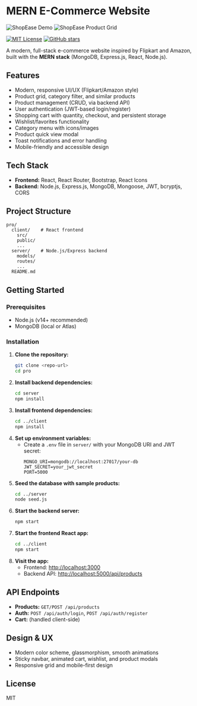 # MERN E-Commerce Website

![ShopEase Demo](client/public/demo1.png)
![ShopEase Product Grid](client/public/demo2.png)

[![MIT License](https://img.shields.io/badge/license-MIT-green.svg)](LICENSE)
[![GitHub stars](https://img.shields.io/github/stars/Sharath8i/E-Commerce?style=social)](https://github.com/Sharath8i/E-Commerce/stargazers)

A modern, full-stack e-commerce website inspired by Flipkart and Amazon, built with the **MERN stack** (MongoDB, Express.js, React, Node.js).

## Features
- Modern, responsive UI/UX (Flipkart/Amazon style)
- Product grid, category filter, and similar products
- Product management (CRUD, via backend API)
- User authentication (JWT-based login/register)
- Shopping cart with quantity, checkout, and persistent storage
- Wishlist/favorites functionality
- Category menu with icons/images
- Product quick view modal
- Toast notifications and error handling
- Mobile-friendly and accessible design

## Tech Stack
- **Frontend:** React, React Router, Bootstrap, React Icons
- **Backend:** Node.js, Express.js, MongoDB, Mongoose, JWT, bcryptjs, CORS

## Project Structure
```
pro/
  client/    # React frontend
    src/
    public/
    ...
  server/    # Node.js/Express backend
    models/
    routes/
    ...
  README.md
```

## Getting Started

### Prerequisites
- Node.js (v14+ recommended)
- MongoDB (local or Atlas)

### Installation
1. **Clone the repository:**
   ```bash
   git clone <repo-url>
   cd pro
   ```
2. **Install backend dependencies:**
   ```bash
   cd server
   npm install
   ```
3. **Install frontend dependencies:**
   ```bash
   cd ../client
   npm install
   ```
4. **Set up environment variables:**
   - Create a `.env` file in `server/` with your MongoDB URI and JWT secret:
     ```env
     MONGO_URI=mongodb://localhost:27017/your-db
     JWT_SECRET=your_jwt_secret
     PORT=5000
     ```
5. **Seed the database with sample products:**
   ```bash
   cd ../server
   node seed.js
   ```
6. **Start the backend server:**
   ```bash
   npm start
   ```
7. **Start the frontend React app:**
   ```bash
   cd ../client
   npm start
   ```
8. **Visit the app:**
   - Frontend: [http://localhost:3000](http://localhost:3000)
   - Backend API: [http://localhost:5000/api/products](http://localhost:5000/api/products)

## API Endpoints
- **Products:** `GET/POST /api/products`
- **Auth:** `POST /api/auth/login`, `POST /api/auth/register`
- **Cart:** (handled client-side)

## Design & UX
- Modern color scheme, glassmorphism, smooth animations
- Sticky navbar, animated cart, wishlist, and product modals
- Responsive grid and mobile-first design

## License
MIT 